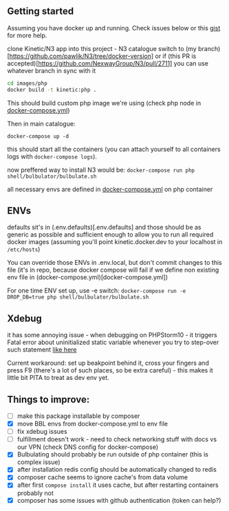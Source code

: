 ## Getting started


Assuming you have docker up and running. Check issues below or this
[gist](https://gist.github.com/pawlik/8d0d2e42475a0ff7a6ad) for more help.

clone Kinetic/N3 app into this project - N3 catalogue
switch to (my branch)[https://github.com/pawlik/N3/tree/docker-version] or if
(this PR is accepted)[https://github.com/NexwayGroup/N3/pull/2711] you can use whatever branch in sync with it


```bash
cd images/php
docker build -t kinetic:php .
```
This should build custom php image we're using (check php node in [docker-compose.yml](docker-compose.yml))

Then in main catalogue:
```
docker-compose up -d
```
this should start all the containers (you can attach yourself to all containers logs with `docker-compose logs`).

now preffered way to install N3 would be:
`docker-compose run php shell/bulbulator/bulbulate.sh`

all necessary envs are defined in [docker-compose.yml](docker-compose.yml) on php container

## ENVs
defaults sit's in (.env.defaults)[.env.defaults] and those should be as generic as possible and sufficient enough
to allow you to run all required docker images (assuming you'll point kinetic.docker.dev to your localhost in `/etc/hosts`)

You can override those ENVs in .env.local, but don't commit changes to this file (it's in repo, because docker compose
will fail if we define non existing env file in (docker-compose.yml)[docker-compose.yml])

For one time ENV set up, use -e switch: `docker-compose run -e DROP_DB=true php shell/bulbulator/bulbulate.sh`

## Xdebug
it has some annoying issue - when debugging on PHPStorm10 - it triggers Fatal error about
uninitialized static variable whenever you try to step-over such statement
[like here](https://github.com/NexwayGroup/N3-Magento-Core/blob/8f531a2258794303f505455c2011992d336ac850/app/Mage.php#L666)

Current workaround: set up beakpoint behind it, cross your fingers and press F9 (there's a lot of such places, so be
extra careful) - this makes it little bit PITA to treat as dev env yet.

## Things to improve:
- [ ] make this package installable by composer
- [x] move BBL envs from docker-compose.yml to env file
- [ ] fix xdebug issues
- [ ] fulfillment doesn't work - need to check networking stuff with docs vs our VPN (check DNS config for docker-compose)
- [x] Bulbulating should probably be run outside of php container (this is complex issue)
- [x] after installation redis config should be automatically changed to redis
- [x] composer cache seems to ignore cache's from data volume
- [x] after first `compose install` it uses cache, but after restarting containers probably not
- [x] composer has some issues with github authentication (token can help?)
